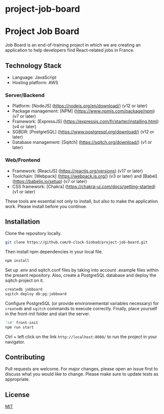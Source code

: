# project-job-board
# Project Job Board
Job Board is an end-of-training project in which we are creating an application to help developers find React-related jobs in France.
## Technology Stack 
- Language: JavaScript
- Hosting platform: AWS 
### Server/Backend
- Platform: [NodeJS] (https://nodejs.org/en/download/) (v12 or later)
- Package management: [NPM] (https://www.npmjs.com/package/npm) (v7 or later)
- Framework: [ExpressJS] (https://expressjs.com/fr/starter/installing.html) (v4 or later)
- SGBDR: [PostgreSQL] (https://www.postgresql.org/download/) (v12 or later)
- Database management: [Sqitch] (https://sqitch.org/download/) (v1 or later)
### Web/Frontend
- Framework: [ReactJS] (https://reactjs.org/versions) (v17 or later)
- Toolchain: [Webpack] (https://webpack.js.org/) (v3 or later) and [Babel] (https://babeljs.io/setup) (v7 or later)
- CSS framework: [Chakra] (https://chakra-ui.com/docs/getting-started) (v1 or later)

These tools are essential not only to install, but also to make the application work.
Please install before you continue.
## Installation
Clone the repository locally.
```bash
git clone https://github.com/O-clock-Sinbad/project-job-board.git
```
Then install npm dependencies in your local file.
```bash
npm install
```
Set up .env and sqitch.conf files by taking into account .example files within the present repository.
Also, create a PostgreSQL database and deploy the sqitch project on it.
```bash
createdb jobboard
sqitch deploy db:pg:jobboard
```
Configure PostgreSQL (or provide environnemental variables necessary) for `createdb` and `sqitch` commands to execute correctly.
Finally, place yourself in the front-init folder and start the server.
```bash
'cd' front-init
npm run start
```
Ctrl + left click on the link `http://localhost:8080/` to run the project in your navigator.
## Contributing
Pull requests are welcome. For major changes, please open an issue first to discuss what you would like to change.
Please make sure to update tests as appropriate.
## License
[MIT](https://choosealicense.com/licenses/mit/)

